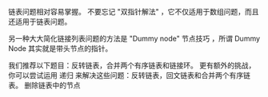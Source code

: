 链表问题相对容易掌握。 不要忘记 "双指针解法" ，它不仅适用于数组问题，而且还适用于链表问题。

另一种大大简化链接列表问题的方法是 "Dummy node" 节点技巧 ，所谓 Dummy Node 其实就是带头节点的指针。

我们推荐以下题目：反转链表，合并两个有序链表和链接环。
更有额外的挑战，你可以尝试运用 递归 来解决这些问题：反转链表，回文链表和合并两个有序链表。
删除链表中的节点
